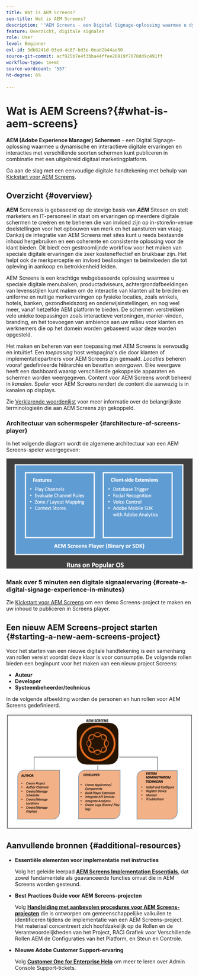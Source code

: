 ```yaml
---
title: Wat is AEM Screens?
seo-title: Wat is AEM Screens?
description: '"AEM Screens - een Digital Signage-oplossing waarmee u dynamische en interactieve digitale ervaringen en interacties met verschillende soorten schermen kunt publiceren in combinatie met een uitgebreid digitaal marketingplatform."'
feature: Overzicht, digitale signalen
role: User
level: Beginner
exl-id: 3db8241d-03ed-4c87-bd3e-0ead2b44ae50
source-git-commit: acf925b7e4f3bba44ffee26919f7078dd9c491ff
workflow-type: tm+mt
source-wordcount: '557'
ht-degree: 6%

---
```


# Wat is AEM Screens?{#what-is-aem-screens}

**AEM (Adobe Experience Manager) Schermen**  - een Digital Signage-oplossing waarmee u dynamische en interactieve digitale ervaringen en interacties met verschillende soorten schermen kunt publiceren in combinatie met een uitgebreid digitaal marketingplatform.

Ga aan de slag met een eenvoudige digitale handtekening met behulp van [Kickstart voor AEM Screens](kickstart-for-aem-screens.md).

## Overzicht {#overview}

**AEM** Screensis is gebaseerd op de stevige basis van  ***AEM*** Sitesen en stelt marketers en IT-personeel in staat om ervaringen op meerdere digitale schermen te creëren en te beheren die van invloed zijn op in-store/in-venue doelstellingen voor het opbouwen van merk en het aansturen van vraag. Dankzij de integratie van AEM Screens met sites kunt u reeds bestaande inhoud hergebruiken en een coherente en consistente oplossing voor de klant bieden. Dit biedt een gestroomlijnde workflow voor het maken van speciale digitale ervaringen die zeer kosteneffectief en bruikbaar zijn. Het helpt ook de merkperceptie en invloed beslissingen te beïnvloeden die tot opleving in aankoop en betrokkenheid leiden.

AEM Screens is een krachtige webgebaseerde oplossing waarmee u speciale digitale menubalken, productadviseurs, achtergrondafbeeldingen van levensstijlen kunt maken om de interactie van klanten uit te breiden en uniforme en nuttige merkervaringen op fysieke locaties, zoals winkels, hotels, banken, gezondheidszorg en onderwijsinstellingen, en nog veel meer, vanaf hetzelfde AEM platform te bieden. De schermen verstrekken vele unieke toepassingen zoals interactieve vertoningen, manier-vinden, branding, en het toevoegen van ambience aan uw milieu voor klanten en werknemers die op het domein worden gebaseerd waar deze worden opgesteld.

Het maken en beheren van een toepassing met AEM Screens is eenvoudig en intuïtief. Een *toepassing* host webpagina&#39;s die door klanten of implementatiepartners voor AEM Screens zijn gemaakt. *Locaties* beheren vooraf gedefinieerde hiërarchie en bevatten  *weergaven*. Elke weergave heeft een dashboard waarop verschillende gekoppelde apparaten en schermen worden weergegeven. Content voor AEM Screens wordt beheerd in *kanalen*. Speler voor AEM Screens rendert de content die aanwezig is in kanalen op displays.

Zie [Verklarende woordenlijst](screens-glossary.md) voor meer informatie over de belangrijkste terminologieën die aan AEM Screens zijn gekoppeld.

### Architectuur van schermspeler {#architecture-of-screens-player}

In het volgende diagram wordt de algemene architectuur van een AEM Screens-speler weergegeven:

![chlimage_1-21](assets/chlimage_1-29.png)

### Maak over 5 minuten een digitale signaalervaring {#create-a-digital-signage-experience-in-minutes}

Zie [Kickstart voor AEM Screens](kickstart-for-aem-screens.md) om een demo Screens-project te maken en uw inhoud te publiceren in Screens player.

## Een nieuw AEM Screens-project starten {#starting-a-new-aem-screens-project}

Voor het starten van een nieuwe digitale handtekening is een samenhang van rollen vereist voordat deze klaar is voor consumptie. De volgende rollen bieden een beginpunt voor het maken van een nieuw project Screens:

* **Auteur**
* **Developer**
* **Systeembeheerder/technicus**

In de volgende afbeelding worden de personen en hun rollen voor AEM Screens gedefinieerd.

![chlimage_1-30](assets/chlimage_1-30.png)


## Aanvullende bronnen {#additional-resources}

* **Essentiële elementen voor implementatie met instructies**

   Volg het geleide leerpad **[AEM Screens Implementation Essentials](https://guided.adobe.com/?launch=AEM-7a#recommended/solutions/experience-manager)**, dat zowel fundamentele als geavanceerde functies omvat die in AEM Screens worden gesteund.

* **Best Practices Guide voor AEM Screens-projecten**

   Volg **[Handleiding met aanbevolen procedures voor AEM Screens-projecten](https://docs.adobe.com/content/help/en/experience-manager-screens/using/about-guide.html)** die is ontworpen om gemeenschappelijke valkuilen te identificeren tijdens de implementatie van een AEM Screens-project. Het materiaal concentreert zich hoofdzakelijk op de Rollen en de Verantwoordelijkheden van het Project, RACI Grafiek voor Verschillende Rollen AEM de Configuraties van het Platform, en Steun en Controle.

* **Nieuwe Adobe Customer Support-ervaring**

   Volg **[Customer One for Enterprise Help](https://docs.adobe.com/content/help/en/customer-one/using/home.htmlhome.html#)** om meer te leren over Admin Console Support-tickets.

